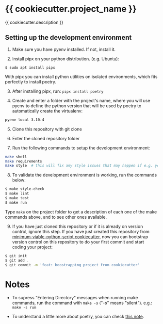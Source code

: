 # {{ cookiecutter.project_name }}

{{ cookiecutter.description }}

## Setting up the development environment

1. Make sure you have pyenv installed. If not, install it.

2. Install pipx on your python distribution. (e.g. Ubuntu):

`$ sudo apt install pipx`

With pipx you can install python utilities on isolated environments, which fits perfectly to install poetry.

3. After installing pipx, run: `pipx install poetry`

4. Create and enter a folder with the project's name, where you will use pyenv to define the python version that will be used by poetry to automatically create the virtualenv:
```bash
pyenv local 3.10.4
```

5. Clone this repository with git clone

6. Enter the cloned repository folder

7. Run the following commands to setup the development environment:

```bash
make shell
make requirements
make style  # this will fix any style issues that may happen if e.g. your script name is too big or small
```

8. To validate the development environment is working, run the commands below:

```bash
$ make style-check
$ make lint
$ make test
$ make run
```

Type `make` on the project folder to get a description of each one of the make commands above, and to see other ones available.

9. If you have just cloned this repository or if it is already on version control, ignore this step. If you have just created this repository from [minimum-viable-python-script cookiecutter](https://github.com/tiagoprn/minimum-viable-python-script), now you can bootstrap version control on this repository to do your first commit and start coding your project:

```bash
$ git init
$ git add .
$ git commit -m 'feat: boostrapping project from cookiecutter'
```


# Notes

- To supress "Entering Directory" messages when running make commands, run the command with `make -s` ("-s" means "silent"). e.g.: `make -s run`

- To understand a little more about poetry, you can check [this note](https://tiagopr.nl/posts/published/using-poetry-for-dependencies-on-python-projects/).

